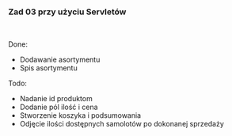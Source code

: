 <h3>Zad 03 przy użyciu Servletów</h3><br>
<p>Done:</p>
<ul>
<li>Dodawanie asortymentu</li>
<li>Spis asortymentu</li>
</ul>
<p>Todo:</p>
<ul>
<li>Nadanie id produktom</li>
<li>Dodanie pól ilość i cena</li>
<li>Stworzenie koszyka i podsumowania</li>
<li>Odjęcie ilości dostępnych samolotów po dokonanej sprzedaży</li>
</ul>